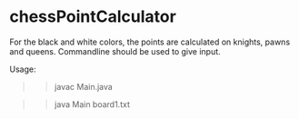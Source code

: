# chessPointCalculator
For the black and white colors, the points are calculated on knights, pawns and queens. Commandline should be used to give input. 

Usage:
>> javac Main.java


>> java Main board1.txt

